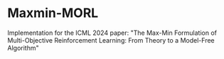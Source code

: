 # Maxmin-MORL
Implementation for the ICML 2024 paper: "The Max-Min Formulation of Multi-Objective Reinforcement Learning: From Theory to a Model-Free Algorithm"
